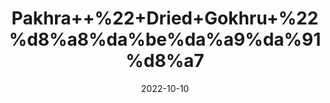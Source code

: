 ---
title: 'Pakhra++%22+Dried+Gokhru+%22%d8%a8%da%be%da%a9%da%91%d8%a7'
date: '2022-10-10' 
metatag: '' 
inventory: '0' 
draft: false 
# meta description 
shortDescripton: 'Gokhru+is+ideal+for+body+building%2c+combating+diuretic+issues%2c+PCOS%2c+skin+ailments%2c+prostate+gland+disorders+and+heart+problems.'
description: 'Herb'
longdescription: ''
featured: True
# product Price
price: '20.0'
# Product Short Description
shortDescription: 'Gokhru+is+ideal+for+body+building%2c+combating+diuretic+issues%2c+PCOS%2c+skin+ailments%2c+prostate+gland+disorders+and+heart+problems.'
productID: 'EBDC4F43-0D27-ED11-9968-005056B3A416'
type: 'products'
category: 'Herb' 
thumnailproduct: 'https://eraconnect.blob.core.windows.net/product-images/aminsaddiquidawakhana/EBDC4F43-0D27-ED11-9968-005056B3A416.webp' 
images:
  - image: 'https://eraconnect.blob.core.windows.net/product-images/aminsaddiquidawakhana/EBDC4F43-0D27-ED11-9968-005056B3A416.webp'  
Variants:
---